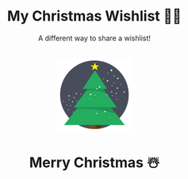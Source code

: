 <div align="center">
<h1>My Christmas Wishlist 🎅🏻</h1>
<p>A different way to share a wishlist!</p>
</div> <br>

<div align="center">
  <img height="150" src="https://raw.githubusercontent.com/LucasFromDK/Wishlist/main/src/Favicon.png"/>
  <h1>Merry Christmas ☃️</h1>
</div>